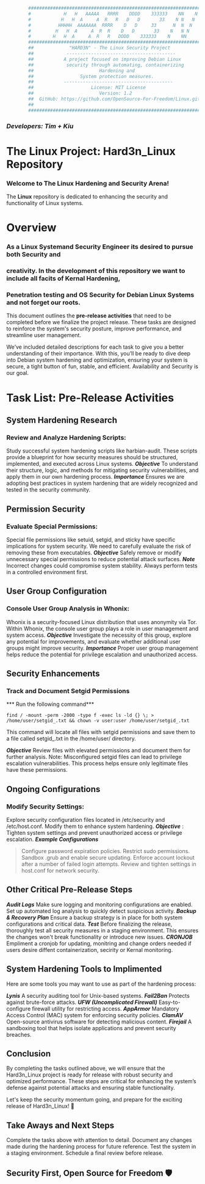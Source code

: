 
```bash
        ####################################################################
        #            H   H   AAAAA   RRRR    DDDD    333333    NN    N     #     
        #           H   H  A     A  R   R   D   D       33    N N   N      #  
        #          HHHHH  AAAAAAA  RRRR    D   D     33      N  N  N       # 
        #         H   H  A     A  R  R    D   D       33    N   N N        #    
        #        H   H  A     A  R   R   DDDD    333333    N    NN         #
        ####################################################################
        ##             "HARD3N" - The Linux Security Project              ##          
        ##            ----------------------------------------            ##          
        ##           A project focused on improving Debian Linux          ##          
        ##            security through automating, containerizing         ##         
        ##                        Hardening and                           ##        
        ##                 System protection measures.                    ##         
        ##           ----------------------------------------             ##                                       
        ##                     License: MIT License                       ##   
        ##                        Version: 1.2                            ##     
        ##  GitHub: https://github.com/OpenSource-For-Freedom/Linux.git   ## 
        ##                                                                ##
        ####################################################################
```


###                             ***Developers: Tim + Kiu***


##                     



#                      **The Linux Project**: Hard3n_Linux Repository




###                    Welcome to The Linux Hardening and Security Arena! 

The **Linux** repository is dedicated to enhancing the security and functionality of Linux systems.

#                                      **Overview**

###       As a Linux Systemand Security Engineer its desired to pursue both Security and 
###  creativity. In the development of this repository we want to include all facits of Kernal Hardening, 
###         Penetration testing and OS Security for Debian Linux Systems and not forget our roots.  

This document outlines the **pre-release activities** that need to be completed before we finalize the project release. These tasks are designed to reinforce the system's security posture, improve performance, and streamline user management.

We’ve included detailed descriptions for each task to give you a better understanding of their importance. With this, you’ll be ready to dive deep into Debian system hardening and optimization, ensuring your system is secure,  a tight button of fun, stable, and efficient. Availability and Security is our goal. 

#                           Task List: Pre-Release Activities 

##                             System Hardening Research 

### Review and Analyze Hardening Scripts:
Study successful system hardening scripts like harbian-audit. These scripts provide a blueprint for how security measures should be structured, implemented, and executed across Linux systems.
***Objective*** To understand their structure, logic, and methods for mitigating security vulnerabilities, and apply them in our own hardening process.
***Importance*** Ensures we are adopting best practices in system hardening that are widely recognized and tested in the security community.

##                                Permission Security 

### Evaluate Special Permissions:
Special file permissions like setuid, setgid, and sticky have specific implications for system security. We need to carefully evaluate the risk of removing these from executables.
***Objective***  Safely remove or modify unnecessary special permissions to reduce potential attack surfaces.
***Note*** Incorrect changes could compromise system stability. Always perform tests in a controlled environment first.

##                              User Group Configuration 

### Console User Group Analysis in Whonix:
Whonix is a security-focused Linux distribution that uses anonymity via Tor. Within Whonix, the console user group plays a role in user management and system access.
***Objective*** Investigate the necessity of this group, explore any potential for improvements, and evaluate whether additional user groups might improve security.
***Importance*** Proper user group management helps reduce the potential for privilege escalation and unauthorized access.
		
##                               Security Enhancements 

### Track and Document Setgid Permissions

***                             Run the following command***

```
find / -mount -perm -2000 -type f -exec ls -ld {} \; > /home/user/setgid_.txt && chown -v user:user /home/user/setgid_.txt
```

This command will locate all files with setgid permissions and save them to a file called setgid_.txt in the /home/user/ directory. 

***Objective*** Review files with elevated permissions and document them for further analysis.
Note: Misconfigured setgid files can lead to privilege escalation vulnerabilities. This process helps ensure only legitimate files have these permissions.

##                                Ongoing Configurations 

### Modify Security Settings:
Explore security configuration files located in /etc/security and /etc/host.conf. Modify them to enhance system hardening.
***Objective*** : Tighten system settings and prevent unauthorized access or privilege escalation.
***Example Configurations***
> Configure password expiration policies.
> Restrict sudo permissions.
> Sandbox .grub and enable secure updating. 
> Enforce account lockout after a number of failed login attempts.
> Review and tighten settings in host.conf for network security.

##                            Other Critical Pre-Release Steps 

***Audit Logs*** Make sure logging and monitoring configurations are enabled. Set up automated log analysis to quickly detect suspicious activity.
***Backup & Recovery Plan*** Ensure a backup strategy is in place for both system configurations and critical data.
***Test*** Before finalizing the release, thoroughly test all security measures in a staging environment. This ensures the changes won't break functionality or introduce new issues.
***CRONJOB*** Empliment a cronjob for updating, monitring and change orders needed if users desire diffent containerization, secirity or Kernal monitoring. 


##                            System Hardening Tools to Implimented 

Here are some tools you may want to use as part of the hardening process:

***Lynis*** A security auditing tool for Unix-based systems.
***Fail2Ban*** Protects against brute-force attacks.
***UFW (Uncomplicated Firewall)*** Easy-to-configure firewall utility for restricting access.
***AppArmor*** Mandatory Access Control (MAC) system for enforcing security policies.
***ClamAV*** Open-source antivirus software for detecting malicious content.
***Firejail*** A sandboxing tool that helps isolate applications and prevent security breaches.

##                                         Conclusion 

By completing the tasks outlined above, we will ensure that the Hard3n_Linux project is ready for release with robust security and optimized performance. These steps are critical for enhancing the system’s defense against potential attacks and ensuring stable functionality.

Let's keep the security momentum going, and prepare for the exciting release of Hard3n_Linux! 🚀

##                                 Take Aways and Next Steps

Complete the tasks above with attention to detail.
Document any changes made during the hardening process for future reference.
Test the system in a staging environment.
Schedule a final review before release.

##                        Security First, Open Source for Freedom 🛡️